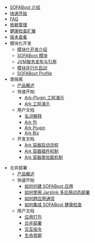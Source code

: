 - [SOFABoot 介绍](./Home)
- [快速开始](./QuickStart)
- [FAQ](./FAQ)
- [依赖管理](./DependencyManagement)
- [健康检查扩展](./HealthCheck)
- [版本查看](./ViewVersions)
- 模块化开发
  * [模块化开发介绍](./Modular-Development)
  * [SOFABoot 模块](./SOFABoot-Module)
  * [JVM服务发布与引用](./Module-Service)
  * [模块并行化启动](./parallel-start)
  * [SOFABoot Profile](./SOFABoot-Profile)
- 类隔离
	- [产品概述](./sofa-ark/ClassLoader-Isolation.md)
	- 快速开始:
		- [Ark-Plugin 工程演示](./sofa-ark/ark-plugin-demo)
		- [Ark 工程演示](./sofa-ark/ark-demo)
	- 用户文档
		- [名词解释](./sofa-ark/terminology)
		- [Ark 包](./sofa-ark/ark-jar)
		- [Ark Plugin](./sofa-ark/ark-plugin)
		- [Ark Biz](./sofa-ark/ark-biz)
	- 开发文档
		- [Ark 容器启动流程](./sofa-ark/startup)
		- [Ark 容器插件机制](./sofa-ark/plugin)
		- [Ark 容器类加载机制](./sofa-ark/classloader)
* 合并部署
    * [产品概述](./jarslink-readme)
    * 快速开始
        * [如何创建 SOFABoot 应用](./jarslink-app-demo)
        * [如何使用 Jarslink 多应用动态部署](jarslink-deploy-demo.md)
        * [如何跨应用通信](./jarslink-invocation-demo)
        * [如何集成 SOFABoot 健康检查](./jarslink-health-demo)
    * 用户文档
        * [应用打包](./jarslink-repackge)
        * [合并部署](./jarslink-deploy)
        * [交互指令](./jarslink-instruction)
        * [生命周期](./jarslink-lifecycle)
